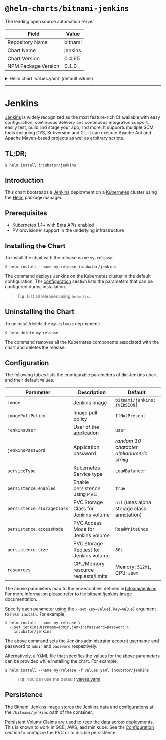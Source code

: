 # `@helm-charts/bitnami-jenkins`

The leading open source automation server

| Field               | Value   |
| ------------------- | ------- |
| Repository Name     | bitnami |
| Chart Name          | jenkins |
| Chart Version       | 0.4.65  |
| NPM Package Version | 0.1.0   |

<details>

<summary>Helm chart `values.yaml` (default values)</summary>

```yaml
## Bitnami Jenkins image version
## ref: https://hub.docker.com/r/bitnami/jenkins/tags/
##
image: bitnami/jenkins:2.109.0-r0

## Specify a imagePullPolicy
## ref: http://kubernetes.io/docs/user-guide/images/#pre-pulling-images
##
imagePullPolicy: IfNotPresent

## User of the application
## ref: https://github.com/bitnami/bitnami-docker-jenkins#configuration
##
jenkinsUser: user

## Application password
## Defaults to a random 10-character alphanumeric string if not set
## ref: https://github.com/bitnami/bitnami-docker-jenkins#configuration
##
# jenkinsPassword:

## Kubernetes configuration
## For minikube, set this to NodePort, elsewhere use LoadBalancer
##
serviceType: LoadBalancer

## Enable persistence using Persistent Volume Claims
## ref: http://kubernetes.io/docs/user-guide/persistent-volumes/
##
persistence:
  enabled: true
  ## If defined, volume.beta.kubernetes.io/storage-class: <storageClass>
  ## Default: volume.alpha.kubernetes.io/storage-class: default
  ##
  # storageClass:
  accessMode: ReadWriteOnce
  size: 8Gi

## Configure resource requests and limits
## ref: http://kubernetes.io/docs/user-guide/compute-resources/
##
resources:
  requests:
    memory: 512Mi
    cpu: 300m
```

</details>

---

# Jenkins

[Jenkins](https://jenkins.io) is widely recognized as the most feature-rich CI available with easy configuration, continuous delivery and continuous integration support, easily test, build and stage your app, and more. It supports multiple SCM tools including CVS, Subversion and Git. It can execute Apache Ant and Apache Maven-based projects as well as arbitrary scripts.

## TL;DR;

```console
$ helm install incubator/jenkins
```

## Introduction

This chart bootstraps a [Jenkins](https://github.com/bitnami/bitnami-docker-jenkins) deployment on a [Kubernetes](http://kubernetes.io) cluster using the [Helm](https://helm.sh) package manager.

## Prerequisites

- Kubernetes 1.4+ with Beta APIs enabled
- PV provisioner support in the underlying infrastructure

## Installing the Chart

To install the chart with the release name `my-release`:

```console
$ helm install --name my-release incubator/jenkins
```

The command deploys Jenkins on the Kubernetes cluster in the default configuration. The [configuration](#configuration) section lists the parameters that can be configured during installation.

> **Tip**: List all releases using `helm list`

## Uninstalling the Chart

To uninstall/delete the `my-release` deployment:

```console
$ helm delete my-release
```

The command removes all the Kubernetes components associated with the chart and deletes the release.

## Configuration

The following tables lists the configurable parameters of the Jenkins chart and their default values.

| Parameter                  | Description                            | Default                                     |
| -------------------------- | -------------------------------------- | ------------------------------------------- |
| `image`                    | Jenkins image                          | `bitnami/jenkins:{VERSION}`                 |
| `imagePullPolicy`          | Image pull policy                      | `IfNotPresent`                              |
| `jenkinsUser`              | User of the application                | `user`                                      |
| `jenkinsPassword`          | Application password                   | _random 10 character alphanumeric string_   |
| `serviceType`              | Kubernetes Service type                | `LoadBalancer`                              |
| `persistence.enabled`      | Enable persistence using PVC           | `true`                                      |
| `persistence.storageClass` | PVC Storage Class for Jenkins volume   | `nil` (uses alpha storage class annotation) |
| `persistence.accessMode`   | PVC Access Mode for Jenkins volume     | `ReadWriteOnce`                             |
| `persistence.size`         | PVC Storage Request for Jenkins volume | `8Gi`                                       |
| `resources`                | CPU/Memory resource requests/limits    | Memory: `512Mi`, CPU: `300m`                |

The above parameters map to the env variables defined in [bitnami/jenkins](http://github.com/bitnami/bitnami-docker-jenkins). For more information please refer to the [bitnami/jenkins](http://github.com/bitnami/bitnami-docker-jenkins) image documentation.

Specify each parameter using the `--set key=value[,key=value]` argument to `helm install`. For example,

```console
$ helm install --name my-release \
  --set jenkinsUsername=admin,jenkinsPassword=password \
    incubator/jenkins
```

The above command sets the Jenkins administrator account username and password to `admin` and `password` respectively.

Alternatively, a YAML file that specifies the values for the above parameters can be provided while installing the chart. For example,

```console
$ helm install --name my-release -f values.yaml incubator/jenkins
```

> **Tip**: You can use the default [values.yaml](values.yaml)

## Persistence

The [Bitnami Jenkins](https://github.com/bitnami/bitnami-docker-jenkins) image stores the Jenkins data and configurations at the `/bitnami/jenkins` path of the container.

Persistent Volume Claims are used to keep the data across deployments. This is known to work in GCE, AWS, and minikube.
See the [Configuration](#configuration) section to configure the PVC or to disable persistence.
